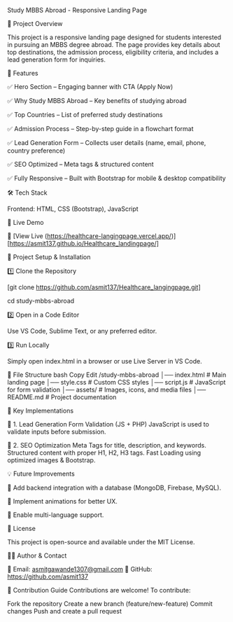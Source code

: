 Study MBBS Abroad - Responsive Landing Page


📌 Project Overview

This project is a responsive landing page designed for students interested in pursuing an MBBS degree abroad. 
The page provides key details about top destinations, the admission process, eligibility criteria, and includes a lead generation form for inquiries.


📂 Features

✅ Hero Section – Engaging banner with CTA (Apply Now)

✅ Why Study MBBS Abroad – Key benefits of studying abroad

✅ Top Countries – List of preferred study destinations

✅ Admission Process – Step-by-step guide in a flowchart format

✅ Lead Generation Form – Collects user details (name, email, phone, country preference)

✅ SEO Optimized – Meta tags & structured content

✅ Fully Responsive – Built with Bootstrap for mobile & desktop compatibility

🛠️ Tech Stack

Frontend: HTML, CSS (Bootstrap), JavaScript


🚀 Live Demo

🔗 [View Live (https://healthcare-langingpage.vercel.app/)]
[https://asmit137.github.io/Healthcare_landingpage/]


📁 Project Setup & Installation

1️⃣ Clone the Repository

[git clone https://github.com/asmit137/Healthcare_langingpage.git]

cd study-mbbs-abroad

2️⃣ Open in a Code Editor

Use VS Code, Sublime Text, or any preferred editor.

3️⃣ Run Locally

Simply open index.html in a browser or use Live Server in VS Code.

📝 File Structure
bash
Copy
Edit
/study-mbbs-abroad
│── index.html             # Main landing page
│── style.css              # Custom CSS styles
│── script.js              # JavaScript for form validation
│── assets/                # Images, icons, and media files
│── README.md              # Project documentation

🎯 Key Implementations

📌 1. Lead Generation Form Validation (JS + PHP)
JavaScript is used to validate inputs before submission.

📌 2. SEO Optimization
Meta Tags for title, description, and keywords.
Structured content with proper H1, H2, H3 tags.
Fast Loading using optimized images & Bootstrap.

💡 Future Improvements

🔹 Add backend integration with a database (MongoDB, Firebase, MySQL).

🔹 Implement animations for better UX.

🔹 Enable multi-language support.


📜 License

This project is open-source and available under the MIT License.

👨‍💻 Author & Contact

📧 Email: asmitgawande1307@gmail.com
🔗 GitHub: https://github.com/asmit137

🌟 Contribution Guide
Contributions are welcome! To contribute:

Fork the repository
Create a new branch (feature/new-feature)
Commit changes
Push and create a pull request
